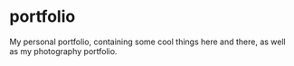 # portfolio
My personal portfolio, containing some cool things here and there, as well as my photography portfolio.
